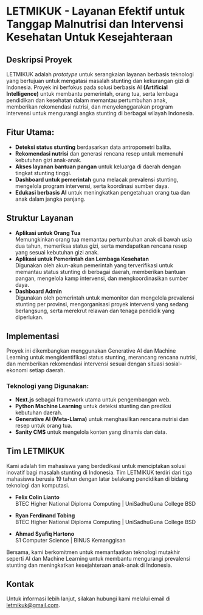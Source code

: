 # LETMIKUK - Layanan Efektif untuk Tanggap Malnutrisi dan Intervensi Kesehatan Untuk Kesejahteraan

## Deskripsi Proyek

LETMIKUK adalah _prototype_ untuk serangkaian layanan berbasis teknologi yang bertujuan untuk mengatasi masalah stunting dan kekurangan gizi di Indonesia. Proyek ini berfokus pada solusi berbasis AI **(Artificial Intelligence)** untuk membantu pemerintah, orang tua, serta lembaga pendidikan dan kesehatan dalam memantau pertumbuhan anak, memberikan rekomendasi nutrisi, dan menyelenggarakan program intervensi untuk mengurangi angka stunting di berbagai wilayah Indonesia.

## Fitur Utama:

- **Deteksi status stunting** berdasarkan data antropometri balita.
- **Rekomendasi nutrisi** dan generasi rencana resep untuk memenuhi kebutuhan gizi anak-anak.
- **Akses layanan bantuan pangan** untuk keluarga di daerah dengan tingkat stunting tinggi.
- **Dashboard untuk pemerintah** guna melacak prevalensi stunting, mengelola program intervensi, serta koordinasi sumber daya.
- **Edukasi berbasis AI** untuk meningkatkan pengetahuan orang tua dan anak dalam jangka panjang.

## Struktur Layanan

- **Aplikasi untuk Orang Tua**  
  Memungkinkan orang tua memantau pertumbuhan anak di bawah usia dua tahun, memeriksa status gizi, serta mendapatkan rencana resep yang sesuai kebutuhan gizi anak.
- **Aplikasi untuk Pemerintah dan Lembaga Kesehatan**  
  Digunakan oleh akun-akun pemerintah yang terverifikasi untuk memantau status stunting di berbagai daerah, memberikan bantuan pangan, mengelola kamp intervensi, dan mengkoordinasikan sumber daya.
- **Dashboard Admin**  
  Digunakan oleh pemerintah untuk memonitor dan mengelola prevalensi stunting per provinsi, mengorganisasi proyek intervensi yang sedang berlangsung, serta merekrut relawan dan tenaga pendidik yang diperlukan.

## Implementasi

Proyek ini dikembangkan menggunakan Generative AI dan Machine Learning untuk mengidentifikasi status stunting, merancang rencana nutrisi, dan memberikan rekomendasi intervensi sesuai dengan situasi sosial-ekonomi setiap daerah.

### Teknologi yang Digunakan:

- **Next.js** sebagai framework utama untuk pengembangan web.
- **Python Machine Learning** untuk deteksi stunting dan prediksi kebutuhan daerah.
- **Generative AI (Meta-Llama)** untuk menghasilkan rencana nutrisi dan resep untuk orang tua.
- **Sanity CMS** untuk mengelola konten yang dinamis dan data.
<!-- - **Midtrans** sebagai sistem pembayaran untuk layanan tambahan yang memerlukan donasi atau pembelian makanan. -->

## Tim LETMIKUK

Kami adalah tim mahasiswa yang berdedikasi untuk menciptakan solusi inovatif bagi masalah stunting di Indonesia. Tim LETMIKUK terdiri dari tiga mahasiswa berusia 19 tahun dengan latar belakang pendidikan di bidang teknologi dan komputasi.

- **Felix Colin Lianto**  
  BTEC Higher National Diploma Computing | UniSadhuGuna College BSD

- **Ryan Ferdinand Tobing**  
  BTEC Higher National Diploma Computing | UniSadhuGuna College BSD

- **Ahmad Syafiq Hartono**  
  S1 Computer Science | BINUS Kemanggisan

Bersama, kami berkomitmen untuk memanfaatkan teknologi mutakhir seperti AI dan Machine Learning untuk membantu mengurangi prevalensi stunting dan meningkatkan kesejahteraan anak-anak di Indonesia.

## Kontak

Untuk informasi lebih lanjut, silakan hubungi kami melalui email di letmikuk@gmail.com.

<!-- This is a [Next.js](https://nextjs.org) project bootstrapped with [`create-next-app`](https://nextjs.org/docs/app/api-reference/cli/create-next-app).

## Getting Started

First, run the development server:

```bash
npm run dev
# or
yarn dev
# or
pnpm dev
# or
bun dev
```

Open [http://localhost:3000](http://localhost:3000) with your browser to see the result.

You can start editing the page by modifying `app/page.tsx`. The page auto-updates as you edit the file.

This project uses [`next/font`](https://nextjs.org/docs/app/building-your-application/optimizing/fonts) to automatically optimize and load [Geist](https://vercel.com/font), a new font family for Vercel.

## Learn More

To learn more about Next.js, take a look at the following resources:

- [Next.js Documentation](https://nextjs.org/docs) - learn about Next.js features and API.
- [Learn Next.js](https://nextjs.org/learn) - an interactive Next.js tutorial.

You can check out [the Next.js GitHub repository](https://github.com/vercel/next.js) - your feedback and contributions are welcome!

## Deploy on Vercel

The easiest way to deploy your Next.js app is to use the [Vercel Platform](https://vercel.com/new?utm_medium=default-template&filter=next.js&utm_source=create-next-app&utm_campaign=create-next-app-readme) from the creators of Next.js.

Check out our [Next.js deployment documentation](https://nextjs.org/docs/app/building-your-application/deploying) for more details. -->
